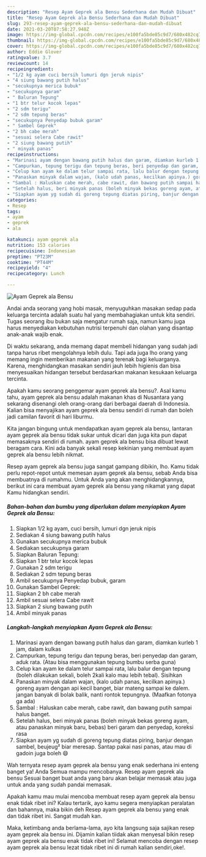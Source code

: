 ```yaml
---
description: "Resep Ayam Geprek ala Bensu Sederhana dan Mudah Dibuat"
title: "Resep Ayam Geprek ala Bensu Sederhana dan Mudah Dibuat"
slug: 293-resep-ayam-geprek-ala-bensu-sederhana-dan-mudah-dibuat
date: 2021-03-20T07:58:27.948Z
image: https://img-global.cpcdn.com/recipes/e100fa5bde85c9d7/680x482cq70/ayam-geprek-ala-bensu-foto-resep-utama.jpg
thumbnail: https://img-global.cpcdn.com/recipes/e100fa5bde85c9d7/680x482cq70/ayam-geprek-ala-bensu-foto-resep-utama.jpg
cover: https://img-global.cpcdn.com/recipes/e100fa5bde85c9d7/680x482cq70/ayam-geprek-ala-bensu-foto-resep-utama.jpg
author: Eddie Glover
ratingvalue: 3.7
reviewcount: 14
recipeingredient:
- "1/2 kg ayam cuci bersih lumuri dgn jeruk nipis"
- "4 siung bawang putih halus"
- "secukupnya merica bubuk"
- "secukupnya garam"
- " Baluran Tepung"
- "1 btr telur kocok lepas"
- "2 sdm terigu"
- "2 sdm tepung beras"
- "secukupnya Penyedap bubuk garam"
- " Sambel Geprek"
- "2 bh cabe merah"
- "sesuai selera Cabe rawit"
- "2 siung bawang putih"
- " minyak panas"
recipeinstructions:
- "Marinasi ayam dengan bawang putih halus dan garam, diamkan kurleb 1 jam, dalam kulkas"
- "Campurkan, tepung terigu dan tepung beras, beri penyedap dan garam, aduk rata. (Atau bisa menggunakan tepung bumbu serba guna)"
- "Celup kan ayam ke dalam telur sampai rata, lalu balur dengan tepung (boleh dilakukan sekali, boleh 2kali kalo mau lebih tebal). Sisihkan"
- "Panaskan minyak dalam wajan, (kalo udah panas, kecilkan apinya.) goreng ayam dengan api kecil banget, biar mateng sampai ke dalem. jangan banyak di bolak balik, nanti rontok tepungnya. (Maafkan fotonya ga ada)"
- "Sambal : Haluskan cabe merah, cabe rawit, dan bawang putih sampai halus banget."
- "Setelah halus, beri minyak panas (boleh minyak bekas goreng ayam, atau panaskan minyak baru, bebas) beri garam dan penyedap, koreksi rasa"
- "Siapkan ayam yg sudah di goreng tepung diatas piring, banjur dengan sambel, beujeug² biar meresap. Santap pakai nasi panas, atau mau di gadoin juga boleh 😄"
categories:
- Resep
tags:
- ayam
- geprek
- ala

katakunci: ayam geprek ala 
nutrition: 153 calories
recipecuisine: Indonesian
preptime: "PT23M"
cooktime: "PT44M"
recipeyield: "4"
recipecategory: Lunch

---
```



![Ayam Geprek ala Bensu](https://img-global.cpcdn.com/recipes/e100fa5bde85c9d7/680x482cq70/ayam-geprek-ala-bensu-foto-resep-utama.jpg)

Andai anda seorang yang hobi masak, menyuguhkan masakan sedap pada keluarga tercinta adalah suatu hal yang membahagiakan untuk kita sendiri. Tugas seorang ibu bukan saja mengatur rumah saja, namun kamu juga harus menyediakan kebutuhan nutrisi terpenuhi dan olahan yang disantap anak-anak wajib enak.

Di waktu  sekarang, anda memang dapat membeli hidangan yang sudah jadi tanpa harus ribet mengolahnya lebih dulu. Tapi ada juga lho orang yang memang ingin memberikan makanan yang terenak bagi keluarganya. Karena, menghidangkan masakan sendiri jauh lebih higienis dan bisa menyesuaikan hidangan tersebut berdasarkan makanan kesukaan keluarga tercinta. 



Apakah kamu seorang penggemar ayam geprek ala bensu?. Asal kamu tahu, ayam geprek ala bensu adalah makanan khas di Nusantara yang sekarang disenangi oleh orang-orang dari berbagai daerah di Indonesia. Kalian bisa menyajikan ayam geprek ala bensu sendiri di rumah dan boleh jadi camilan favorit di hari liburmu.

Kita jangan bingung untuk mendapatkan ayam geprek ala bensu, lantaran ayam geprek ala bensu tidak sukar untuk dicari dan juga kita pun dapat memasaknya sendiri di rumah. ayam geprek ala bensu bisa dibuat lewat beragam cara. Kini ada banyak sekali resep kekinian yang membuat ayam geprek ala bensu lebih nikmat.

Resep ayam geprek ala bensu juga sangat gampang dibikin, lho. Kamu tidak perlu repot-repot untuk memesan ayam geprek ala bensu, sebab Anda bisa membuatnya di rumahmu. Untuk Anda yang akan menghidangkannya, berikut ini cara membuat ayam geprek ala bensu yang nikamat yang dapat Kamu hidangkan sendiri.

<!--inarticleads1-->

##### Bahan-bahan dan bumbu yang diperlukan dalam menyiapkan Ayam Geprek ala Bensu:

1. Siapkan 1/2 kg ayam, cuci bersih, lumuri dgn jeruk nipis
1. Sediakan 4 siung bawang putih halus
1. Gunakan secukupnya merica bubuk
1. Sediakan secukupnya garam
1. Siapkan  Baluran Tepung:
1. Siapkan 1 btr telur kocok lepas
1. Gunakan 2 sdm terigu
1. Sediakan 2 sdm tepung beras
1. Ambil secukupnya Penyedap bubuk, garam
1. Gunakan  Sambel Geprek:
1. Siapkan 2 bh cabe merah
1. Ambil sesuai selera Cabe rawit
1. Siapkan 2 siung bawang putih
1. Ambil  minyak panas




<!--inarticleads2-->

##### Langkah-langkah menyiapkan Ayam Geprek ala Bensu:

1. Marinasi ayam dengan bawang putih halus dan garam, diamkan kurleb 1 jam, dalam kulkas
1. Campurkan, tepung terigu dan tepung beras, beri penyedap dan garam, aduk rata. (Atau bisa menggunakan tepung bumbu serba guna)
1. Celup kan ayam ke dalam telur sampai rata, lalu balur dengan tepung (boleh dilakukan sekali, boleh 2kali kalo mau lebih tebal). Sisihkan
1. Panaskan minyak dalam wajan, (kalo udah panas, kecilkan apinya.) goreng ayam dengan api kecil banget, biar mateng sampai ke dalem. jangan banyak di bolak balik, nanti rontok tepungnya. (Maafkan fotonya ga ada)
1. Sambal : Haluskan cabe merah, cabe rawit, dan bawang putih sampai halus banget.
1. Setelah halus, beri minyak panas (boleh minyak bekas goreng ayam, atau panaskan minyak baru, bebas) beri garam dan penyedap, koreksi rasa
1. Siapkan ayam yg sudah di goreng tepung diatas piring, banjur dengan sambel, beujeug² biar meresap. Santap pakai nasi panas, atau mau di gadoin juga boleh 😄




Wah ternyata resep ayam geprek ala bensu yang enak sederhana ini enteng banget ya! Anda Semua mampu mencobanya. Resep ayam geprek ala bensu Sesuai banget buat anda yang baru akan belajar memasak atau juga untuk anda yang sudah pandai memasak.

Apakah kamu mau mulai mencoba membuat resep ayam geprek ala bensu enak tidak ribet ini? Kalau tertarik, ayo kamu segera menyiapkan peralatan dan bahannya, maka bikin deh Resep ayam geprek ala bensu yang enak dan tidak ribet ini. Sangat mudah kan. 

Maka, ketimbang anda berlama-lama, ayo kita langsung saja sajikan resep ayam geprek ala bensu ini. Dijamin kalian tiidak akan menyesal bikin resep ayam geprek ala bensu enak tidak ribet ini! Selamat mencoba dengan resep ayam geprek ala bensu lezat tidak ribet ini di rumah kalian sendiri,oke!.

